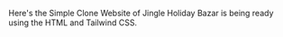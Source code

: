 Here's the Simple Clone Website of Jingle Holiday Bazar is being ready using the HTML and Tailwind CSS.
